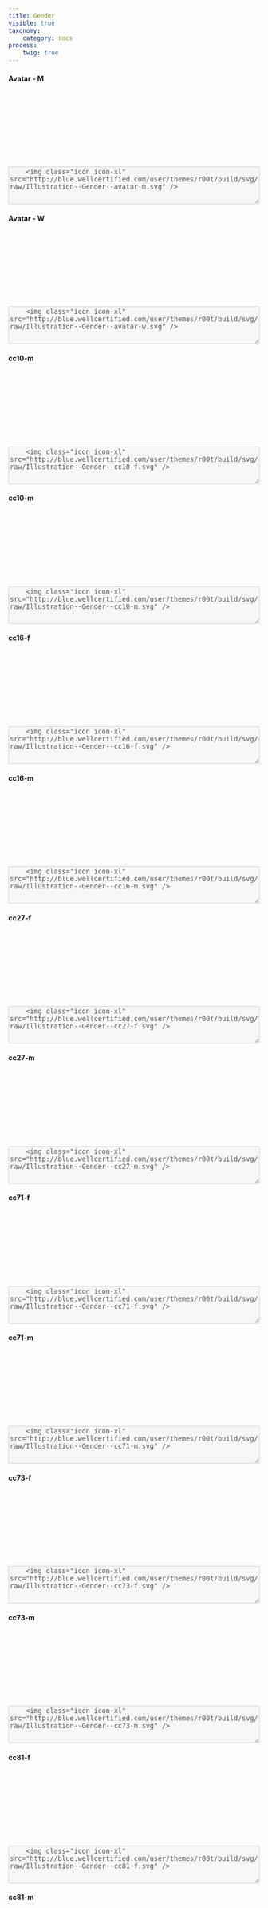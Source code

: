 ```yaml
---
title: Gender
visible: true
taxonomy:
    category: docs
process:
	twig: true
---
```


<!-- Avatar - M -->

<div class="row">

<div class="col-3 text-center">
<h4 class="mt-4">Avatar - M</h4>
<svg class="icon icon-xl">
<use xlink:href="../../user/themes/r00t/build/svg/symbol/styleguide.svg#Illustrations--Gender--avatar-m"></use>
</svg>
</div>


<div class="col-9 mt-4">
	<div class="highlight p-4">
	<textarea disabled style="width: 100%; min-height: 75px">
	<img class="icon icon-xl" src="http://blue.wellcertified.com/user/themes/r00t/build/svg/raw/Illustration--Gender--avatar-m.svg" />
	</textarea>
	</div>
</div>
</div>



<!-- Avatar - F -->

<div class="row">

<div class="col-3 text-center">
<h4 class="mt-4">Avatar - W</h4>
<svg class="icon icon-xl">
<use xlink:href="../../user/themes/r00t/build/svg/symbol/styleguide.svg#Illustrations--Gender--avatar-w"></use>
</svg>
</div>


<div class="col-9 mt-4">
	<div class="highlight p-4">
	<textarea disabled style="width: 100%; min-height: 75px">
	<img class="icon icon-xl" src="http://blue.wellcertified.com/user/themes/r00t/build/svg/raw/Illustration--Gender--avatar-w.svg" />
	</textarea>
	</div>
</div>
</div>


<!-- cc10-f -->

<div class="row">

<div class="col-3 text-center">
<h4 class="mt-4">cc10-m</h4>
<svg class="icon icon-xl">
<use xlink:href="../../user/themes/r00t/build/svg/symbol/styleguide.svg#Illustrations--Gender--cc10-f"></use>
</svg>
</div>


<div class="col-9 mt-4">
	<div class="highlight p-4">
	<textarea disabled style="width: 100%; min-height: 75px">
	<img class="icon icon-xl" src="http://blue.wellcertified.com/user/themes/r00t/build/svg/raw/Illustration--Gender--cc10-f.svg" />
	</textarea>
	</div>
</div>
</div>


<!-- cc10-m -->

<div class="row">

<div class="col-3 text-center">
<h4 class="mt-4">cc10-m</h4>
<svg class="icon icon-xl">
<use xlink:href="../../user/themes/r00t/build/svg/symbol/styleguide.svg#Illustrations--Gender--cc10-m"></use>
</svg>
</div>


<div class="col-9 mt-4">
	<div class="highlight p-4">
	<textarea disabled style="width: 100%; min-height: 75px">
	<img class="icon icon-xl" src="http://blue.wellcertified.com/user/themes/r00t/build/svg/raw/Illustration--Gender--cc10-m.svg" />
	</textarea>
	</div>
</div>
</div>



<!-- cc16-f -->

<div class="row">

<div class="col-3 text-center">
<h4 class="mt-4">cc16-f</h4>
<svg class="icon icon-xl">
<use xlink:href="../../user/themes/r00t/build/svg/symbol/styleguide.svg#Illustrations--Gender--cc16-f"></use>
</svg>
</div>


<div class="col-9 mt-4">
	<div class="highlight p-4">
	<textarea disabled style="width: 100%; min-height: 75px">
	<img class="icon icon-xl" src="http://blue.wellcertified.com/user/themes/r00t/build/svg/raw/Illustration--Gender--cc16-f.svg" />
	</textarea>
	</div>
</div>
</div>



<!-- cc16-m -->

<div class="row">

<div class="col-3 text-center">
<h4 class="mt-4">cc16-m</h4>
<svg class="icon icon-xl">
<use xlink:href="../../user/themes/r00t/build/svg/symbol/styleguide.svg#Illustrations--Gender--cc16-m"></use>
</svg>
</div>


<div class="col-9 mt-4">
	<div class="highlight p-4">
	<textarea disabled style="width: 100%; min-height: 75px">
	<img class="icon icon-xl" src="http://blue.wellcertified.com/user/themes/r00t/build/svg/raw/Illustration--Gender--cc16-m.svg" />
	</textarea>
	</div>
</div>
</div>



<!-- cc27-f -->

<div class="row">

<div class="col-3 text-center">
<h4 class="mt-4">cc27-f</h4>
<svg class="icon icon-xl">
<use xlink:href="../../user/themes/r00t/build/svg/symbol/styleguide.svg#Illustrations--Gender--cc27-f"></use>
</svg>
</div>


<div class="col-9 mt-4">
	<div class="highlight p-4">
	<textarea disabled style="width: 100%; min-height: 75px">
	<img class="icon icon-xl" src="http://blue.wellcertified.com/user/themes/r00t/build/svg/raw/Illustration--Gender--cc27-f.svg" />
	</textarea>
	</div>
</div>
</div>



<!-- cc27-m -->

<div class="row">

<div class="col-3 text-center">
<h4 class="mt-4">cc27-m</h4>
<svg class="icon icon-xl">
<use xlink:href="../../user/themes/r00t/build/svg/symbol/styleguide.svg#Illustrations--Gender--cc27-m"></use>
</svg>
</div>


<div class="col-9 mt-4">
	<div class="highlight p-4">
	<textarea disabled style="width: 100%; min-height: 75px">
	<img class="icon icon-xl" src="http://blue.wellcertified.com/user/themes/r00t/build/svg/raw/Illustration--Gender--cc27-m.svg" />
	</textarea>
	</div>
</div>
</div>




<!-- cc71-f -->

<div class="row">

<div class="col-3 text-center">
<h4 class="mt-4">cc71-f</h4>
<svg class="icon icon-xl">
<use xlink:href="../../user/themes/r00t/build/svg/symbol/styleguide.svg#Illustrations--Gender--cc71-f"></use>
</svg>
</div>


<div class="col-9 mt-4">
	<div class="highlight p-4">
	<textarea disabled style="width: 100%; min-height: 75px">
	<img class="icon icon-xl" src="http://blue.wellcertified.com/user/themes/r00t/build/svg/raw/Illustration--Gender--cc71-f.svg" />
	</textarea>
	</div>
</div>
</div>



<!-- cc71-m -->

<div class="row">

<div class="col-3 text-center">
<h4 class="mt-4">cc71-m</h4>
<svg class="icon icon-xl">
<use xlink:href="../../user/themes/r00t/build/svg/symbol/styleguide.svg#Illustrations--Gender--cc71-m"></use>
</svg>
</div>


<div class="col-9 mt-4">
	<div class="highlight p-4">
	<textarea disabled style="width: 100%; min-height: 75px">
	<img class="icon icon-xl" src="http://blue.wellcertified.com/user/themes/r00t/build/svg/raw/Illustration--Gender--cc71-m.svg" />
	</textarea>
	</div>
</div>
</div>



<!-- cc73-f -->

<div class="row">

<div class="col-3 text-center">
<h4 class="mt-4">cc73-f</h4>
<svg class="icon icon-xl">
<use xlink:href="../../user/themes/r00t/build/svg/symbol/styleguide.svg#Illustrations--Gender--cc73-f"></use>
</svg>
</div>


<div class="col-9 mt-4">
	<div class="highlight p-4">
	<textarea disabled style="width: 100%; min-height: 75px">
	<img class="icon icon-xl" src="http://blue.wellcertified.com/user/themes/r00t/build/svg/raw/Illustration--Gender--cc73-f.svg" />
	</textarea>
	</div>
</div>
</div>



<!-- cc73-m -->

<div class="row">

<div class="col-3 text-center">
<h4 class="mt-4">cc73-m</h4>
<svg class="icon icon-xl">
<use xlink:href="../../user/themes/r00t/build/svg/symbol/styleguide.svg#Illustrations--Gender--cc73-m"></use>
</svg>
</div>


<div class="col-9 mt-4">
	<div class="highlight p-4">
	<textarea disabled style="width: 100%; min-height: 75px">
	<img class="icon icon-xl" src="http://blue.wellcertified.com/user/themes/r00t/build/svg/raw/Illustration--Gender--cc73-m.svg" />
	</textarea>
	</div>
</div>
</div>



<!-- cc81-f -->

<div class="row">

<div class="col-3 text-center">
<h4 class="mt-4">cc81-f</h4>
<svg class="icon icon-xl">
<use xlink:href="../../user/themes/r00t/build/svg/symbol/styleguide.svg#Illustrations--Gender--cc81-f"></use>
</svg>
</div>


<div class="col-9 mt-4">
	<div class="highlight p-4">
	<textarea disabled style="width: 100%; min-height: 75px">
	<img class="icon icon-xl" src="http://blue.wellcertified.com/user/themes/r00t/build/svg/raw/Illustration--Gender--cc81-f.svg" />
	</textarea>
	</div>
</div>
</div>



<!-- cc81-m -->

<div class="row">

<div class="col-3 text-center">
<h4 class="mt-4">cc81-m</h4>
<svg class="icon icon-xl">
<use xlink:href="../../user/themes/r00t/build/svg/symbol/styleguide.svg#Illustrations--Gender--cc81-m"></use>
</svg>
</div>


<div class="col-9 mt-4">
	<div class="highlight p-4">
	<textarea disabled style="width: 100%; min-height: 75px">
	<img class="icon icon-xl" src="http://blue.wellcertified.com/user/themes/r00t/build/svg/raw/Illustration--Gender--cc81-m.svg" />
	</textarea>
	</div>
</div>
</div>


<!-- cc85-f -->

<div class="row">

<div class="col-3 text-center">
<h4 class="mt-4">cc85-f</h4>
<svg class="icon icon-xl">
<use xlink:href="../../user/themes/r00t/build/svg/symbol/styleguide.svg#Illustrations--Gender--cc85-f"></use>
</svg>
</div>


<div class="col-9 mt-4">
	<div class="highlight p-4">
	<textarea disabled style="width: 100%; min-height: 75px">
	<img class="icon icon-xl" src="http://blue.wellcertified.com/user/themes/r00t/build/svg/raw/Illustration--Gender--cc85-f.svg" />
	</textarea>
	</div>
</div>
</div>



<!-- cc85-m -->

<div class="row">

<div class="col-3 text-center">
<h4 class="mt-4">cc85-m</h4>
<svg class="icon icon-xl">
<use xlink:href="../../user/themes/r00t/build/svg/symbol/styleguide.svg#Illustrations--Gender--cc85-m"></use>
</svg>
</div>


<div class="col-9 mt-4">
	<div class="highlight p-4">
	<textarea disabled style="width: 100%; min-height: 75px">
	<img class="icon icon-xl" src="http://blue.wellcertified.com/user/themes/r00t/build/svg/raw/Illustration--Gender--cc85-m.svg" />
	</textarea>
	</div>
</div>
</div>



<!-- cc86-f -->

<div class="row">

<div class="col-3 text-center">
<h4 class="mt-4">cc86-f</h4>
<svg class="icon icon-xl">
<use xlink:href="../../user/themes/r00t/build/svg/symbol/styleguide.svg#Illustrations--Gender--cc86-f"></use>
</svg>
</div>


<div class="col-9 mt-4">
	<div class="highlight p-4">
	<textarea disabled style="width: 100%; min-height: 75px">
	<img class="icon icon-xl" src="http://blue.wellcertified.com/user/themes/r00t/build/svg/raw/Illustration--Gender--cc86-f.svg" />
	</textarea>
	</div>
</div>
</div>



<!-- cc86-m -->

<div class="row">

<div class="col-3 text-center">
<h4 class="mt-4">cc86-m</h4>
<svg class="icon icon-xl">
<use xlink:href="../../user/themes/r00t/build/svg/symbol/styleguide.svg#Illustrations--Gender--cc86-m"></use>
</svg>
</div>


<div class="col-9 mt-4">
	<div class="highlight p-4">
	<textarea disabled style="width: 100%; min-height: 75px">
	<img class="icon icon-xl" src="http://blue.wellcertified.com/user/themes/r00t/build/svg/raw/Illustration--Gender--cc86-m.svg" />
	</textarea>
	</div>
</div>
</div>



<!-- cc87-f -->

<div class="row">

<div class="col-3 text-center">
<h4 class="mt-4">cc87-f</h4>
<svg class="icon icon-xl">
<use xlink:href="../../user/themes/r00t/build/svg/symbol/styleguide.svg#Illustrations--Gender--cc87-f"></use>
</svg>
</div>


<div class="col-9 mt-4">
	<div class="highlight p-4">
	<textarea disabled style="width: 100%; min-height: 75px">
	<img class="icon icon-xl" src="http://blue.wellcertified.com/user/themes/r00t/build/svg/raw/Illustration--Gender--cc87-f.svg" />
	</textarea>
	</div>
</div>
</div>



<!-- cc87-m -->

<div class="row">

<div class="col-3 text-center">
<h4 class="mt-4">cc87-m</h4>
<svg class="icon icon-xl">
<use xlink:href="../../user/themes/r00t/build/svg/symbol/styleguide.svg#Illustrations--Gender--cc87-m"></use>
</svg>
</div>


<div class="col-9 mt-4">
	<div class="highlight p-4">
	<textarea disabled style="width: 100%; min-height: 75px">
	<img class="icon icon-xl" src="http://blue.wellcertified.com/user/themes/r00t/build/svg/raw/Illustration--Gender--cc87-m.svg" />
	</textarea>
	</div>
</div>
</div>



<!-- cc88-f -->

<div class="row">

<div class="col-3 text-center">
<h4 class="mt-4">cc88-f</h4>
<svg class="icon icon-xl">
<use xlink:href="../../user/themes/r00t/build/svg/symbol/styleguide.svg#Illustrations--Gender--cc88-f"></use>
</svg>
</div>


<div class="col-9 mt-4">
	<div class="highlight p-4">
	<textarea disabled style="width: 100%; min-height: 75px">
	<img class="icon icon-xl" src="http://blue.wellcertified.com/user/themes/r00t/build/svg/raw/Illustration--Gender--cc88-f.svg" />
	</textarea>
	</div>
</div>
</div>



<!-- cc88-m -->

<div class="row">

<div class="col-3 text-center">
<h4 class="mt-4">cc88-m</h4>
<svg class="icon icon-xl">
<use xlink:href="../../user/themes/r00t/build/svg/symbol/styleguide.svg#Illustrations--Gender--cc88-m"></use>
</svg>
</div>


<div class="col-9 mt-4">
	<div class="highlight p-4">
	<textarea disabled style="width: 100%; min-height: 75px">
	<img class="icon icon-xl" src="http://blue.wellcertified.com/user/themes/r00t/build/svg/raw/Illustration--Gender--cc88-m.svg" />
	</textarea>
	</div>
</div>
</div>




<!-- cc94-f -->

<div class="row">

<div class="col-3 text-center">
<h4 class="mt-4">cc94-f</h4>
<svg class="icon icon-xl">
<use xlink:href="../../user/themes/r00t/build/svg/symbol/styleguide.svg#Illustrations--Gender--cc94-f"></use>
</svg>
</div>


<div class="col-9 mt-4">
	<div class="highlight p-4">
	<textarea disabled style="width: 100%; min-height: 75px">
	<img class="icon icon-xl" src="http://blue.wellcertified.com/user/themes/r00t/build/svg/raw/Illustration--Gender--cc94-f.svg" />
	</textarea>
	</div>
</div>
</div>




<!-- cc94-m -->

<div class="row">

<div class="col-3 text-center">
<h4 class="mt-4">cc94-m</h4>
<svg class="icon icon-xl">
<use xlink:href="../../user/themes/r00t/build/svg/symbol/styleguide.svg#Illustrations--Gender--cc94-m"></use>
</svg>
</div>


<div class="col-9 mt-4">
	<div class="highlight p-4">
	<textarea disabled style="width: 100%; min-height: 75px">
	<img class="icon icon-xl" src="http://blue.wellcertified.com/user/themes/r00t/build/svg/raw/Illustration--Gender--cc94-m.svg" />
	</textarea>
	</div>
</div>
</div>



<!-- cc97-f -->

<div class="row">

<div class="col-3 text-center">
<h4 class="mt-4">cc97-f</h4>
<svg class="icon icon-xl">
<use xlink:href="../../user/themes/r00t/build/svg/symbol/styleguide.svg#Illustrations--Gender--cc97-f"></use>
</svg>
</div>


<div class="col-9 mt-4">
	<div class="highlight p-4">
	<textarea disabled style="width: 100%; min-height: 75px">
	<img class="icon icon-xl" src="http://blue.wellcertified.com/user/themes/r00t/build/svg/raw/Illustration--Gender--cc97-f.svg" />
	</textarea>
	</div>
</div>
</div>


<!-- cc97-m -->

<div class="row">

<div class="col-3 text-center">
<h4 class="mt-4">cc97-m</h4>
<svg class="icon icon-xl">
<use xlink:href="../../user/themes/r00t/build/svg/symbol/styleguide.svg#Illustrations--Gender--cc97-m"></use>
</svg>
</div>


<div class="col-9 mt-4">
	<div class="highlight p-4">
	<textarea disabled style="width: 100%; min-height: 75px">
	<img class="icon icon-xl" src="http://blue.wellcertified.com/user/themes/r00t/build/svg/raw/Illustration--Gender--cc97-m.svg" />
	</textarea>
	</div>
</div>
</div>




<!-- cc98-f -->

<div class="row">

<div class="col-3 text-center">
<h4 class="mt-4">cc98-f</h4>
<svg class="icon icon-xl">
<use xlink:href="../../user/themes/r00t/build/svg/symbol/styleguide.svg#Illustrations--Gender--cc98-f"></use>
</svg>
</div>


<div class="col-9 mt-4">
	<div class="highlight p-4">
	<textarea disabled style="width: 100%; min-height: 75px">
	<img class="icon icon-xl" src="http://blue.wellcertified.com/user/themes/r00t/build/svg/raw/Illustration--Gender--cc98-f.svg" />
	</textarea>
	</div>
</div>
</div>

<!-- cc98-m -->

<div class="row">

<div class="col-3 text-center">
<h4 class="mt-4">cc98-m</h4>
<svg class="icon icon-xl">
<use xlink:href="../../user/themes/r00t/build/svg/symbol/styleguide.svg#Illustrations--Gender--cc98-m"></use>
</svg>
</div>


<div class="col-9 mt-4">
	<div class="highlight p-4">
	<textarea disabled style="width: 100%; min-height: 75px">
	<img class="icon icon-xl" src="http://blue.wellcertified.com/user/themes/r00t/build/svg/raw/Illustration--Gender--cc98-m.svg" />
	</textarea>
	</div>
</div>
</div>




<!-- cc99-f -->

<div class="row">

<div class="col-3 text-center">
<h4 class="mt-4">cc99-f</h4>
<svg class="icon icon-xl">
<use xlink:href="../../user/themes/r00t/build/svg/symbol/styleguide.svg#Illustrations--Gender--cc99-f"></use>
</svg>
</div>


<div class="col-9 mt-4">
	<div class="highlight p-4">
	<textarea disabled style="width: 100%; min-height: 75px">
	<img class="icon icon-xl" src="http://blue.wellcertified.com/user/themes/r00t/build/svg/raw/Illustration--Gender--cc99-f.svg" />
	</textarea>
	</div>
</div>
</div>

<!-- cc99-m -->

<div class="row">

<div class="col-3 text-center">
<h4 class="mt-4">cc99-m</h4>
<svg class="icon icon-xl">
<use xlink:href="../../user/themes/r00t/build/svg/symbol/styleguide.svg#Illustrations--Gender--cc99-m"></use>
</svg>
</div>


<div class="col-9 mt-4">
	<div class="highlight p-4">
	<textarea disabled style="width: 100%; min-height: 75px">
	<img class="icon icon-xl" src="http://blue.wellcertified.com/user/themes/r00t/build/svg/raw/Illustration--Gender--cc99-m.svg" />
	</textarea>
	</div>
</div>
</div>



<!-- cc100-f -->

<div class="row">

<div class="col-3 text-center">
<h4 class="mt-4">cc100-f</h4>
<svg class="icon icon-xl">
<use xlink:href="../../user/themes/r00t/build/svg/symbol/styleguide.svg#Illustrations--Gender--cc100-f"></use>
</svg>
</div>


<div class="col-9 mt-4">
	<div class="highlight p-4">
	<textarea disabled style="width: 100%; min-height: 75px">
	<img class="icon icon-xl" src="http://blue.wellcertified.com/user/themes/r00t/build/svg/raw/Illustration--Gender--cc100-f.svg" />
	</textarea>
	</div>
</div>
</div>

<!-- cc100-m -->

<div class="row">

<div class="col-3 text-center">
<h4 class="mt-4">cc100-m</h4>
<svg class="icon icon-xl">
<use xlink:href="../../user/themes/r00t/build/svg/symbol/styleguide.svg#Illustrations--Gender--cc100-m"></use>
</svg>
</div>


<div class="col-9 mt-4">
	<div class="highlight p-4">
	<textarea disabled style="width: 100%; min-height: 75px">
	<img class="icon icon-xl" src="http://blue.wellcertified.com/user/themes/r00t/build/svg/raw/Illustration--Gender--cc100-m.svg" />
	</textarea>
	</div>
</div>
</div>




<!-- cc117-f -->

<div class="row">

<div class="col-3 text-center">
<h4 class="mt-4">cc117-f</h4>
<svg class="icon icon-xl">
<use xlink:href="../../user/themes/r00t/build/svg/symbol/styleguide.svg#Illustrations--Gender--cc117-f"></use>
</svg>
</div>


<div class="col-9 mt-4">
	<div class="highlight p-4">
	<textarea disabled style="width: 100%; min-height: 75px">
	<img class="icon icon-xl" src="http://blue.wellcertified.com/user/themes/r00t/build/svg/raw/Illustration--Gender--cc117-f.svg" />
	</textarea>
	</div>
</div>
</div>

<!-- cc117-m -->

<div class="row">

<div class="col-3 text-center">
<h4 class="mt-4">cc117-m</h4>
<svg class="icon icon-xl">
<use xlink:href="../../user/themes/r00t/build/svg/symbol/styleguide.svg#Illustrations--Gender--cc117-m"></use>
</svg>
</div>


<div class="col-9 mt-4">
	<div class="highlight p-4">
	<textarea disabled style="width: 100%; min-height: 75px">
	<img class="icon icon-xl" src="http://blue.wellcertified.com/user/themes/r00t/build/svg/raw/Illustration--Gender--cc117-m.svg" />
	</textarea>
	</div>
</div>
</div>






<!-- cc127-f -->

<div class="row">

<div class="col-3 text-center">
<h4 class="mt-4">cc127-f</h4>
<svg class="icon icon-xl">
<use xlink:href="../../user/themes/r00t/build/svg/symbol/styleguide.svg#Illustrations--Gender--cc127-f"></use>
</svg>
</div>


<div class="col-9 mt-4">
	<div class="highlight p-4">
	<textarea disabled style="width: 100%; min-height: 75px">
	<img class="icon icon-xl" src="http://blue.wellcertified.com/user/themes/r00t/build/svg/raw/Illustration--Gender--cc127-f.svg" />
	</textarea>
	</div>
</div>
</div>

<!-- cc127-m -->

<div class="row">

<div class="col-3 text-center">
<h4 class="mt-4">cc127-m</h4>
<svg class="icon icon-xl">
<use xlink:href="../../user/themes/r00t/build/svg/symbol/styleguide.svg#Illustrations--Gender--cc127-m"></use>
</svg>
</div>


<div class="col-9 mt-4">
	<div class="highlight p-4">
	<textarea disabled style="width: 100%; min-height: 75px">
	<img class="icon icon-xl" src="http://blue.wellcertified.com/user/themes/r00t/build/svg/raw/Illustration--Gender--cc127-m.svg" />
	</textarea>
	</div>
</div>
</div>




<!-- cc137-f -->

<div class="row">

<div class="col-3 text-center">
<h4 class="mt-4">cc137-f</h4>
<svg class="icon icon-xl">
<use xlink:href="../../user/themes/r00t/build/svg/symbol/styleguide.svg#Illustrations--Gender--cc137-f"></use>
</svg>
</div>


<div class="col-9 mt-4">
	<div class="highlight p-4">
	<textarea disabled style="width: 100%; min-height: 75px">
	<img class="icon icon-xl" src="http://blue.wellcertified.com/user/themes/r00t/build/svg/raw/Illustration--Gender--cc137-f.svg" />
	</textarea>
	</div>
</div>
</div>

<!-- cc137-m -->

<div class="row">

<div class="col-3 text-center">
<h4 class="mt-4">cc127-m</h4>
<svg class="icon icon-xl">
<use xlink:href="../../user/themes/r00t/build/svg/symbol/styleguide.svg#Illustrations--Gender--cc137-m"></use>
</svg>
</div>


<div class="col-9 mt-4">
	<div class="highlight p-4">
	<textarea disabled style="width: 100%; min-height: 75px">
	<img class="icon icon-xl" src="http://blue.wellcertified.com/user/themes/r00t/build/svg/raw/Illustration--Gender--cc137-m.svg" />
	</textarea>
	</div>
</div>
</div>




<!-- cc171-f -->

<div class="row">

<div class="col-3 text-center">
<h4 class="mt-4">cc171-f</h4>
<svg class="icon icon-xl">
<use xlink:href="../../user/themes/r00t/build/svg/symbol/styleguide.svg#Illustrations--Gender--cc171-f"></use>
</svg>
</div>


<div class="col-9 mt-4">
	<div class="highlight p-4">
	<textarea disabled style="width: 100%; min-height: 75px">
	<img class="icon icon-xl" src="http://blue.wellcertified.com/user/themes/r00t/build/svg/raw/Illustration--Gender--cc171-f.svg" />
	</textarea>
	</div>
</div>
</div>

<!-- cc171-m -->

<div class="row">

<div class="col-3 text-center">
<h4 class="mt-4">cc171-m</h4>
<svg class="icon icon-xl">
<use xlink:href="../../user/themes/r00t/build/svg/symbol/styleguide.svg#Illustrations--Gender--cc171-m"></use>
</svg>
</div>


<div class="col-9 mt-4">
	<div class="highlight p-4">
	<textarea disabled style="width: 100%; min-height: 75px">
	<img class="icon icon-xl" src="http://blue.wellcertified.com/user/themes/r00t/build/svg/raw/Illustration--Gender--cc171-m.svg" />
	</textarea>
	</div>
</div>
</div>



<!-- cc175 - f -->

<div class="row">

<div class="col-3 text-center">
<h4 class="mt-4">cc175-f</h4>
<svg class="icon icon-xl">
<use xlink:href="../../user/themes/r00t/build/svg/symbol/styleguide.svg#Illustrations--Gender--cc175-f"></use>
</svg>
</div>


<div class="col-9 mt-4">
	<div class="highlight p-4">
	<textarea disabled style="width: 100%; min-height: 75px">
	<img class="icon icon-xl" src="http://blue.wellcertified.com/user/themes/r00t/build/svg/raw/Illustration--Gender--cc175-f.svg" />
	</textarea>
	</div>
</div>
</div>

<!-- cc175-m -->

<div class="row">

<div class="col-3 text-center">
<h4 class="mt-4">cc175-m</h4>
<svg class="icon icon-xl">
<use xlink:href="../../user/themes/r00t/build/svg/symbol/styleguide.svg#Illustrations--Gender--cc175-m"></use>
</svg>
</div>


<div class="col-9 mt-4">
	<div class="highlight p-4">
	<textarea disabled style="width: 100%; min-height: 75px">
	<img class="icon icon-xl" src="http://blue.wellcertified.com/user/themes/r00t/build/svg/raw/Illustration--Gender--cc175-m.svg" />
	</textarea>
	</div>
</div>
</div>




<!-- cc176 -m -->

<div class="row">

<div class="col-3 text-center">
<h4 class="mt-4">cc176-m</h4>
<svg class="icon icon-xl">
<use xlink:href="../../user/themes/r00t/build/svg/symbol/styleguide.svg#Illustrations--Gender--cc176-m"></use>
</svg>
</div>


<div class="col-9 mt-4">
	<div class="highlight p-4">
	<textarea disabled style="width: 100%; min-height: 75px">
	<img class="icon icon-xl" src="http://blue.wellcertified.com/user/themes/r00t/build/svg/raw/Illustration--Gender--cc176-m.svg" />
	</textarea>
	</div>
</div>
</div>



<!-- cc190-m -->

<div class="row">

<div class="col-3 text-center">
<h4 class="mt-4">cc190-m</h4>
<svg class="icon icon-xl">
<use xlink:href="../../user/themes/r00t/build/svg/symbol/styleguide.svg#Illustrations--Gender--cc190-m"></use>
</svg>
</div>


<div class="col-9 mt-4">
	<div class="highlight p-4">
	<textarea disabled style="width: 100%; min-height: 75px">
	<img class="icon icon-xl" src="http://blue.wellcertified.com/user/themes/r00t/build/svg/raw/Illustration--Gender--cc190-m.svg" />
	</textarea>
	</div>
</div>
</div>



<!-- cc190-w -->

<div class="row">

<div class="col-3 text-center">
<h4 class="mt-4">cc190-w</h4>
<svg class="icon icon-xl">
<use xlink:href="../../user/themes/r00t/build/svg/symbol/styleguide.svg#Illustrations--Gender--cc190-w"></use>
</svg>
</div>


<div class="col-9 mt-4">
	<div class="highlight p-4">
	<textarea disabled style="width: 100%; min-height: 75px">
	<img class="icon icon-xl" src="http://blue.wellcertified.com/user/themes/r00t/build/svg/raw/Illustration--Gender--cc190-w.svg" />
	</textarea>
	</div>
</div>
</div>



<!-- cc204-f -->

<div class="row">

<div class="col-3 text-center">
<h4 class="mt-4">cc204-f</h4>
<svg class="icon icon-xl">
<use xlink:href="../../user/themes/r00t/build/svg/symbol/styleguide.svg#Illustrations--Gender--cc204-f"></use>
</svg>
</div>


<div class="col-9 mt-4">
	<div class="highlight p-4">
	<textarea disabled style="width: 100%; min-height: 75px">
	<img class="icon icon-xl" src="http://blue.wellcertified.com/user/themes/r00t/build/svg/raw/Illustration--Gender--cc204-f.svg" />
	</textarea>
	</div>
</div>
</div>



<!-- cc204-m -->

<div class="row">

<div class="col-3 text-center">
<h4 class="mt-4">cc204-m</h4>
<svg class="icon icon-xl">
<use xlink:href="../../user/themes/r00t/build/svg/symbol/styleguide.svg#Illustrations--Gender--cc204-m"></use>
</svg>
</div>


<div class="col-9 mt-4">
	<div class="highlight p-4">
	<textarea disabled style="width: 100%; min-height: 75px">
	<img class="icon icon-xl" src="http://blue.wellcertified.com/user/themes/r00t/build/svg/raw/Illustration--Gender--cc204-m.svg" />
	</textarea>
	</div>
</div>
</div>





<!-- cc213-f -->

<div class="row">

<div class="col-3 text-center">
<h4 class="mt-4">cc213-f</h4>
<svg class="icon icon-xl">
<use xlink:href="../../user/themes/r00t/build/svg/symbol/styleguide.svg#Illustrations--Gender--cc213-f"></use>
</svg>
</div>


<div class="col-9 mt-4">
	<div class="highlight p-4">
	<textarea disabled style="width: 100%; min-height: 75px">
	<img class="icon icon-xl" src="http://blue.wellcertified.com/user/themes/r00t/build/svg/raw/Illustration--Gender--cc213-f.svg" />
	</textarea>
	</div>
</div>
</div>



<!-- cc213-m -->

<div class="row">

<div class="col-3 text-center">
<h4 class="mt-4">cc213-m</h4>
<svg class="icon icon-xl">
<use xlink:href="../../user/themes/r00t/build/svg/symbol/styleguide.svg#Illustrations--Gender--cc213-m"></use>
</svg>
</div>


<div class="col-9 mt-4">
	<div class="highlight p-4">
	<textarea disabled style="width: 100%; min-height: 75px">
	<img class="icon icon-xl" src="http://blue.wellcertified.com/user/themes/r00t/build/svg/raw/Illustration--Gender--cc213-m.svg" />
	</textarea>
	</div>
</div>
</div>



<!-- cc214-f-->

<div class="row">

<div class="col-3 text-center">
<h4 class="mt-4">cc214-f</h4>
<svg class="icon icon-xl">
<use xlink:href="../../user/themes/r00t/build/svg/symbol/styleguide.svg#Illustrations--Gender--cc214-f"></use>
</svg>
</div>


<div class="col-9 mt-4">
	<div class="highlight p-4">
	<textarea disabled style="width: 100%; min-height: 75px">
	<img class="icon icon-xl" src="http://blue.wellcertified.com/user/themes/r00t/build/svg/raw/Illustration--Gender--cc214-f.svg" />
	</textarea>
	</div>
</div>
</div>




<!-- cc214-m-->

<div class="row">

<div class="col-3 text-center">
<h4 class="mt-4">cc214-m</h4>
<svg class="icon icon-xl">
<use xlink:href="../../user/themes/r00t/build/svg/symbol/styleguide.svg#Illustrations--Gender--cc214-m"></use>
</svg>
</div>


<div class="col-9 mt-4">
	<div class="highlight p-4">
	<textarea disabled style="width: 100%; min-height: 75px">
	<img class="icon icon-xl" src="http://blue.wellcertified.com/user/themes/r00t/build/svg/raw/Illustration--Gender--cc214-m.svg" />
	</textarea>
	</div>
</div>
</div>



<!-- cc255-f-->

<div class="row">

<div class="col-3 text-center">
<h4 class="mt-4">cc255-f</h4>
<svg class="icon icon-xl">
<use xlink:href="../../user/themes/r00t/build/svg/symbol/styleguide.svg#Illustrations--Gender--cc255-f"></use>
</svg>
</div>


<div class="col-9 mt-4">
	<div class="highlight p-4">
	<textarea disabled style="width: 100%; min-height: 75px">
	<img class="icon icon-xl" src="http://blue.wellcertified.com/user/themes/r00t/build/svg/raw/Illustration--Gender--cc255-f.svg" />
	</textarea>
	</div>
</div>
</div>



<!-- cc255-m-->

<div class="row">

<div class="col-3 text-center">
<h4 class="mt-4">cc255-m</h4>
<svg class="icon icon-xl">
<use xlink:href="../../user/themes/r00t/build/svg/symbol/styleguide.svg#Illustrations--Gender--cc255-m"></use>
</svg>
</div>


<div class="col-9 mt-4">
	<div class="highlight p-4">
	<textarea disabled style="width: 100%; min-height: 75px">
	<img class="icon icon-xl" src="http://blue.wellcertified.com/user/themes/r00t/build/svg/raw/Illustration--Gender--cc255-m.svg" />
	</textarea>
	</div>
</div>
</div>


